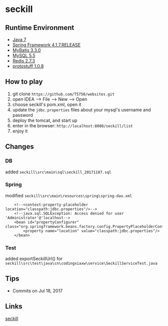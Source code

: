 # seckill

## Runtime Environment
 - [Java 7](http://www.oracle.com/technetwork/java/javase/downloads/jdk7-downloads-1880260.html)
 - [Spring Framework 4.1.7.RELEASE](http://projects.spring.io/spring-framework)
 - [MyBatis 3.3.0](http://www.mybatis.org/mybatis-3/)
 - [MySQL 5.5](http://www.mysql.com/)
 - [Redis 2.7.3](https://redis.io)
 - [protostuff 1.0.8](http://www.protostuff.io/)

## How to play

 1. git clone `https://github.com/T5750/websites.git`
 2. open IDEA -->  File  -->  New  --> Open
 3. choose seckill's pom.xml, open it
 4. update the `jdbc.properties` files about your mysql's username and password
 5. deploy the tomcat, and start up
 6. enter in the browser: `http://localhost:8080/seckill/list`
 7. enjoy it

## Changes

### DB
added `seckill\src\main\sql\seckill_20171107.sql`

### Spring
modified `seckill\src\main\resources\spring\spring-dao.xml`
```
	<!--<context:property-placeholder location="classpath:jdbc.properties"/>-->
    <!--java.sql.SQLException: Access denied for user 'Administrator'@'localhost-->
    <bean id="propertyConfigurer" class="org.springframework.beans.factory.config.PropertyPlaceholderConfigurer">
        <property name="location" value="classpath:jdbc.properties"/>
    </bean>
```

### Test
added exportSeckillUrl() for `seckill\src\test\java\cn\codingxiaxw\service\SeckillServiceTest.java`

## Tips

- Commits on Jul 18, 2017

## Links
[seckill](https://github.com/codingXiaxw/seckill)